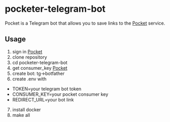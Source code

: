 # pocketer-telegram-bot
Pocket is a Telegram bot that allows you to save links to the [Pocket](https://getpocket.com) service.
## Usage
1. sign in [Pocket](https://getpocket.com)
2. clone repository
3. cd pocketer-telegram-bot
4. get consumer_key [Pocket](https://getpocket.com/developer/apps)
5. create bot: tg->botfather
6. create .env with
- TOKEN=your telegram bot token
- CONSUMER_KEY=your pocket consumer key
- REDIRECT_URL=your bot link
7. install docker
8. make all
